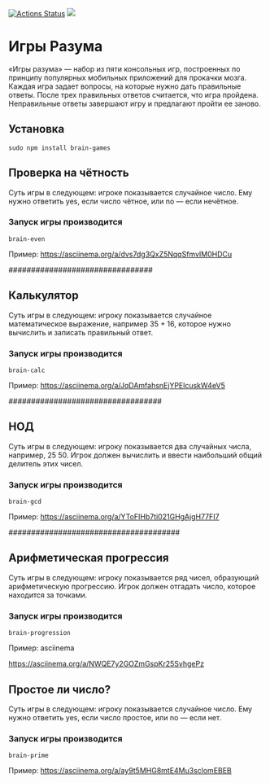 [![Actions Status](https://github.com/VentOs11/frontend-project-44/workflows/hexlet-check/badge.svg)](https://github.com/VentOs11/frontend-project-44/actions)
<a href="https://codeclimate.com/github/VentOs11/frontend-project-44/maintainability"><img src="https://api.codeclimate.com/v1/badges/c03fee588b5f8c154452/maintainability" /></a>

# Игры Разума
«Игры разума» — набор из пяти консольных игр, построенных по принципу популярных мобильных приложений для прокачки мозга. Каждая игра задает вопросы, на которые нужно дать правильные ответы. После трех правильных ответов считается, что игра пройдена. Неправильные ответы завершают игру и предлагают пройти ее заново.

## Установка
```
sudo npm install brain-games
```

## Проверка на чётность

Суть игры в следующем: игрокe показывается случайное число. Ему нужно ответить yes, если число чётное, или no — если нечётное.

### Запуск игры производится
```
brain-even
```

Пример:
https://asciinema.org/a/dvs7dg3QxZ5NqqSfmvIM0HDCu

################################

## Калькулятор

Суть игры в следующем: игроку показывается случайное математическое выражение, например 35 + 16, которое нужно вычислить и записать правильный ответ.

### Запуск игры производится
```
brain-calc
```

Пример:
https://asciinema.org/a/JqDAmfahsnEjYPElcuskW4eV5

##################################

## НОД

Суть игры в следующем: игроку показывается два случайных числа, например, 25 50. Игрок должен вычислить и ввести наибольший общий делитель этих чисел.

### Запуск игры производится
```
brain-gcd
```

Пример:
https://asciinema.org/a/YToFIHb7ti021GHgAjgH77FI7

######################################

## Арифметическая прогрессия

Суть игры в следующем: игроку показывается ряд чисел, образующий арифметическую прогрессию. Игрок должен отгадать число, которое находится за точками.

### Запуск игры производится
```
brain-progression
```

Пример:
asciinema

https://asciinema.org/a/NWQE7y2GOZmGspKr25SvhgePz

## Простое ли число?

Суть игры в следующем: игроку показывается случайное число. Ему нужно ответить yes, если число простое, или no — если нет.

### Запуск игры производится
```
brain-prime
```

Пример:
https://asciinema.org/a/ay9t5MHG8mtE4Mu3sclomEBEB